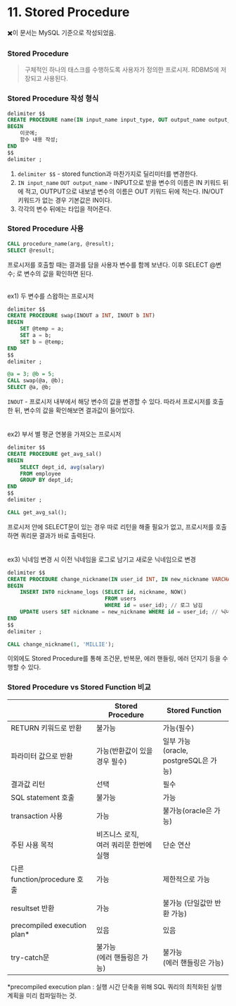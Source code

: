 # 11. Stored Procedure
✖️이 문서는 MySQL 기준으로 작성되었음.

### Stored Procedure

> 구체적인 하나의 태스크를 수행하도록 사용자가 정의한 프로시저. RDBMS에 저장되고 사용된다.
> 

### Stored Procedure 작성 형식

```sql
delimiter $$
CREATE PROCEDURE name(IN input_name input_type, OUT output_name output_type)
BEGIN
    이곳에;
    함수 내용 작성;
END
$$
delimiter ;
```

1. `delimiter $$` - stored function과 마찬가지로 딜리미터를 변경한다.
2. `IN input_name` `OUT output_name` - INPUT으로 받을 변수의 이름은 IN 키워드 뒤에 적고, OUTPUT으로 내보낼 변수의 이름은 OUT 키워드 뒤에 적는다. IN/OUT 키워드가 없는 경우 기본값은 IN이다.
3. 각각의 변수 뒤에는 타입을 적어준다.

### Stored Procedure 사용

```sql
CALL procedure_name(arg, @result);
SELECT @result;
```

프로시저를 호출할 때는 결과를 담을 사용자 변수를 함께 보낸다. 이후 SELECT @변수; 로 변수의 값을 확인하면 된다. 
<br><br>

ex1) 두 변수를 스왑하는 프로시저

```sql
delimiter $$
CREATE PROCEDURE swap(INOUT a INT, INOUT b INT)
BEGIN
    SET @temp = a;
    SET a = b;
    SET b = @temp;
END
$$
delimiter ;
```

```sql
@a = 3; @b = 5;
CALL swap(@a, @b);
SELECT @a, @b;
```

`INOUT` - 프로시저 내부에서 해당 변수의 값을 변경할 수 있다. 따라서 프로시저를 호출한 뒤, 변수의 값을 확인해보면 결과값이 들어있다.
<br><br><br>
ex2) 부서 별 평균 연봉을 가져오는 프로시저

```sql
delimiter $$
CREATE PROCEDURE get_avg_sal()
BEGIN
    SELECT dept_id, avg(salary)
    FROM employee
    GROUP BY dept_id;
END
$$
delimiter ;
```

```sql
CALL get_avg_sal();
```

프로시저 안에 SELECT문이 있는 경우 따로 리턴을 해줄 필요가 없고, 프로시저를 호출하면 쿼리문 결과가 바로 출력된다.
<br><br><br>
ex3) 닉네임 변경 시 이전 닉네임을 로그로 남기고 새로운 닉네임으로 변경

```sql
delimiter $$
CREATE PROCEDURE change_nickname(IN user_id INT, IN new_nickname VARCHAR(30))
BEGIN
    INSERT INTO nickname_logs (SELECT id, nickname, NOW()
                               FROM users
                               WHERE id = user_id); // 로그 남김
    UPDATE users SET nickname = new_nickname WHERE id = user_id; // 닉네임 변경
END
$$
delimiter ;
```

```sql
CALL change_nickname(1, 'MILLIE');
```

이외에도 Stored Procedure를 통해 조건문, 반복문, 에러 핸들링, 에러 던지기 등을 수행할 수 있다.

### Stored Procedure vs Stored Function 비교

|  | Stored Procedure  | Stored Function |
| --- | --- | --- |
| RETURN 키워드로 반환 | 불가능 | 가능(필수) |
| 파라미터 값으로 반환 | 가능(반환값이 있을 경우 필수) | 일부 가능<br>(oracle, postgreSQL은 가능) |
| 결과값 리턴 | 선택 | 필수 |
| SQL statement 호출 | 불가능 | 가능 |
| transaction 사용 | 가능 | 불가능(oracle은 가능) |
| 주된 사용 목적 | 비즈니스 로직, <br>여러 쿼리문 한번에 실행 | 단순 연산 |
| 다른 function/procedure 호출 | 가능 | 제한적으로 가능 |
| resultset 반환 | 가능 | 불가능 (단일값만 반환 가능) |
| precompiled execution plan* | 있음 | 있음 |
| try-catch문  | 불가능 <br>(에러 핸들링은 가능) | 불가능 <br>(에러 핸들링은 가능) |

*precompiled execution plan : 실행 시간 단축을 위해 SQL 쿼리의 최적화된 실행 계획을 미리 컴파일하는 것.
